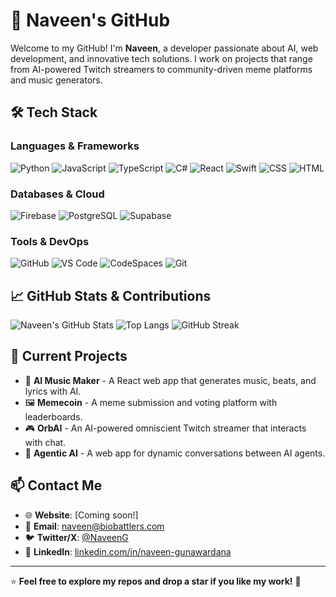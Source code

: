 # 🚀 Naveen's GitHub

Welcome to my GitHub! I'm **Naveen**, a developer passionate about AI, web development, and innovative tech solutions. I work on projects that range from AI-powered Twitch streamers to community-driven meme platforms and music generators. 

## 🛠️ Tech Stack

### **Languages & Frameworks**
![Python](https://img.shields.io/badge/Python-3776AB?style=for-the-badge&logo=python&logoColor=white)
![JavaScript](https://img.shields.io/badge/JavaScript-F7DF1E?style=for-the-badge&logo=javascript&logoColor=black)
![TypeScript](https://img.shields.io/badge/TypeScript-3178C6?style=for-the-badge&logo=typescript&logoColor=white)
![C#](https://img.shields.io/badge/C%23-239120?style=for-the-badge&logo=c-sharp&logoColor=white)
![React](https://img.shields.io/badge/React-61DAFB?style=for-the-badge&logo=react&logoColor=black)
![Swift](https://img.shields.io/badge/Swift-FA7343?style=for-the-badge&logo=swift&logoColor=white)
![CSS](https://img.shields.io/badge/CSS3-1572B6?style=for-the-badge&logo=css3&logoColor=white)
![HTML](https://img.shields.io/badge/HTML5-E34F26?style=for-the-badge&logo=html5&logoColor=white)

### **Databases & Cloud**
![Firebase](https://img.shields.io/badge/Firebase-FFCA28?style=for-the-badge&logo=firebase&logoColor=black)
![PostgreSQL](https://img.shields.io/badge/PostgreSQL-336791?style=for-the-badge&logo=postgresql&logoColor=white)
![Supabase](https://img.shields.io/badge/Supabase-3ECF8E?style=for-the-badge&logo=supabase&logoColor=white)

### **Tools & DevOps**
![GitHub](https://img.shields.io/badge/GitHub-181717?style=for-the-badge&logo=github&logoColor=white)
![VS Code](https://img.shields.io/badge/VS%20Code-007ACC?style=for-the-badge&logo=visual-studio-code&logoColor=white)
![CodeSpaces](https://img.shields.io/badge/CodeSpaces-181717?style=for-the-badge&logo=github&logoColor=white)
![Git](https://img.shields.io/badge/Git-F05032?style=for-the-badge&logo=git&logoColor=white)

## 📈 GitHub Stats & Contributions
![Naveen's GitHub Stats](https://github-readme-stats.vercel.app/api?username=Naveen-Gunawardana&show_icons=true&theme=radical)
![Top Langs](https://github-readme-stats.vercel.app/api/top-langs/?username=Naveen-Gunawardana&layout=compact&theme=radical)
![GitHub Streak](https://github-readme-streak-stats.herokuapp.com/?user=Naveen-Gunawardana&theme=radical)

## 🚧 Current Projects

- 🎵 **AI Music Maker** - A React web app that generates music, beats, and lyrics with AI.
- 🖼️ **Memecoin** - A meme submission and voting platform with leaderboards.
- 🎮 **OrbAI** - An AI-powered omniscient Twitch streamer that interacts with chat.
- 🤖 **Agentic AI** - A web app for dynamic conversations between AI agents.

## 📫 Contact Me

- 🌐 **Website**: [Coming soon!]
- 📧 **Email**: naveen@biobattlers.com
- 🐦 **Twitter/X**: [@NaveenG](https://twitter.com/NaveenG)
- 💼 **LinkedIn**: [linkedin.com/in/naveen-gunawardana](https://linkedin.com/in/naveen-gunawardana)

---

⭐ **Feel free to explore my repos and drop a star if you like my work!** 🚀
